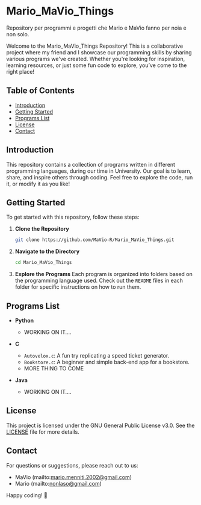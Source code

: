 # Mario_MaVio_Things

Repository per programmi e progetti che Mario e MaVio fanno per noia e non solo.

Welcome to the Mario_MaVio_Things Repository! This is a collaborative project where my friend and I showcase our programming skills by sharing various programs we've created. Whether you're looking for inspiration, learning resources, or just some fun code to explore, you’ve come to the right place!

## Table of Contents

- [Introduction](#introduction)
- [Getting Started](#getting-started)
- [Programs List](#programs-list)
- [License](#license)
- [Contact](#contact)

## Introduction

This repository contains a collection of programs written in different programming languages, during our time in University. Our goal is to learn, share, and inspire others through coding. Feel free to explore the code, run it, or modify it as you like!

## Getting Started

To get started with this repository, follow these steps:

1. **Clone the Repository**
   ```bash
   git clone https://github.com/MaVio-R/Mario_MaVio_Things.git
   ```
2. **Navigate to the Directory**
   ```bash
   cd Mario_MaVio_Things
   ```
3. **Explore the Programs**
   Each program is organized into folders based on the programming language used. Check out the `README` files in each folder for specific instructions on how to run them.

## Programs List

- **Python**
  - WORKING ON IT....

- **C**
  - `Autovelox.c`: A fun try replicating a speed ticket generator.
  - `Bookstore.c`: A beginner and simple back-end app for a bookstore.
  - MORE THING TO COME

- **Java**
  - WORKING ON IT....

## License

This project is licensed under the GNU General Public License v3.0. See the [LICENSE](LICENSE) file for more details.

## Contact

For questions or suggestions, please reach out to us:

- MaVio (mailto:mario.menniti.2002@gmail.com)
- Mario (mailto:nonlaso@gmail.com)

Happy coding! 🚀
